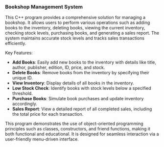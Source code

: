 ### Bookshop Management System

This C++ program provides a comprehensive solution for managing a bookshop. It allows users to perform various operations such as adding books to the inventory, deleting books, viewing the current inventory, checking stock levels, purchasing books, and generating a sales report. The system maintains accurate stock levels and tracks sales transactions efficiently. 

Key Features:
- **Add Books**: Easily add new books to the inventory with details like title, author, publisher, edition, ID, price, and stock.
- **Delete Books**: Remove books from the inventory by specifying their unique ID.
- **View Inventory**: Display details of all books in the inventory.
- **Low Stock Check**: Identify books with stock levels below a specified threshold.
- **Purchase Books**: Simulate book purchases and update inventory accordingly.
- **Sales Report**: View a detailed report of all completed sales, including the total price for each transaction.

This program demonstrates the use of object-oriented programming principles such as classes, constructors, and friend functions, making it both functional and educational. It is designed for seamless interaction via a user-friendly menu-driven interface.
